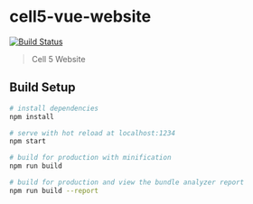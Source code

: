 # cell5-vue-website
[![Build Status](https://travis-ci.org/cell-5/cell-5-site.svg?branch=master)](https://travis-ci.org/cell-5/cell-5-site)
> Cell 5 Website

## Build Setup

``` bash
# install dependencies
npm install

# serve with hot reload at localhost:1234
npm start

# build for production with minification
npm run build

# build for production and view the bundle analyzer report
npm run build --report
```
